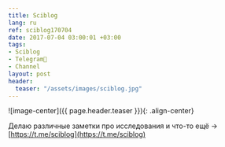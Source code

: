 ```yaml
---
title: Sciblog
lang: ru
ref: sciblog170704
date: 2017-07-04 03:00:01 +03:00
tags:
- Sciblog
- Telegram💬
- Channel
layout: post
header:
  teaser: "/assets/images/sciblog.jpg"
---
```


![image-center]({{ page.header.teaser }}){: .align-center}

Делаю различные заметки про исследования и что-то ещё -> [https://t.me/sciblog](https://t.me/sciblog)
